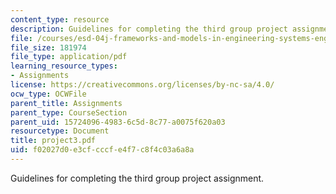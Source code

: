 ```yaml
---
content_type: resource
description: Guidelines for completing the third group project assignment.
file: /courses/esd-04j-frameworks-and-models-in-engineering-systems-engineering-system-design-spring-2007/f02027d0e3cfcccfe4f7c8f4c03a6a8a_project3.pdf
file_size: 181974
file_type: application/pdf
learning_resource_types:
- Assignments
license: https://creativecommons.org/licenses/by-nc-sa/4.0/
ocw_type: OCWFile
parent_title: Assignments
parent_type: CourseSection
parent_uid: 15724096-4983-6c5d-8c77-a0075f620a03
resourcetype: Document
title: project3.pdf
uid: f02027d0-e3cf-cccf-e4f7-c8f4c03a6a8a
---
```

Guidelines for completing the third group project assignment.